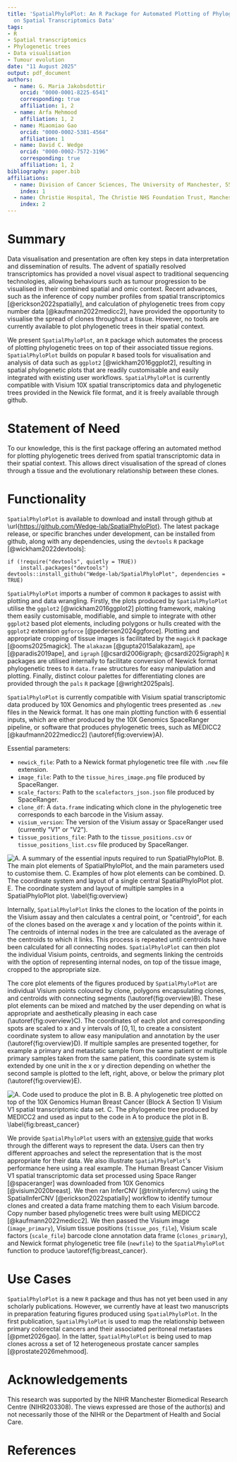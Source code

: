 ```yaml
---
title: 'SpatialPhyloPlot: An R Package for Automated Plotting of Phylogenetic Trees
  on Spatial Transcriptomics Data'
tags:
- R
- Spatial transcriptomics
- Phylogenetic trees
- Data visualisation
- Tumour evolution
date: "11 August 2025"
output: pdf_document
authors:
  - name: G. Maria Jakobsdottir
    orcid: "0000-0001-8225-6541"
    corresponding: true
    affiliation: 1, 2
  - name: Arfa Mehmood
    affiliation: 1, 2
  - name: Miaomiao Gao
    orcid: "0000-0002-5381-4564"
    affiliation: 1
  - name: David C. Wedge
    orcid: "0000-0002-7572-3196"
    corresponding: true
    affiliation: 1, 2
bibliography: paper.bib
affiliations:
  - name: Division of Cancer Sciences, The University of Manchester, 555 Wilmslow Road, Manchester, M20 4GJ, UK
    index: 1
  - name: Christie Hospital, The Christie NHS Foundation Trust, Manchester Academic Health Science Centre, Manchester, M20 4BX, UK
    index: 2
---
```


# Summary
Data visualisation and presentation are often key steps in data interpretation and dissemination of results.
The advent of spatially resolved transcriptomics has provided a novel visual aspect to traditional sequencing technologies, allowing behaviours such as tumour progression to be visualised in their combined spatial and omic context.
Recent advances, such as the inference of copy number profiles from spatial transcriptomics [@erickson2022spatially], and calculation of phylogenetic trees from copy number data [@kaufmann2022medicc2], have provided the opportunity to visualise the spread of clones throughout a tissue.
However, no tools are currently available to plot phylogenetic trees in their spatial context.

We present `SpatialPhyloPlot`, an `R` package which automates the process of plotting phylogenetic trees on top of their associated tissue regions.
`SpatialPhyloPlot` builds on popular `R` based tools for visualisation and analysis of data such as `ggplot2` [@wickham2016ggplot2], resulting in spatial phylogenetic plots that are readily customisable and easily integrated with existing user workflows.
`SpatialPhyloPlot` is currently compatible with Visium 10X spatial transcriptomics data and phylogenetic trees provided in the Newick file format, and it is freely available through github.

# Statement of Need

To our knowledge, this is the first package offering an automated method for plotting phylogenetic trees derived from spatial transcriptomic data in their spatial context.
This allows direct visualisation of the spread of clones through a tissue and the evolutionary relationship between these clones.

# Functionality

`SpatialPhyloPlot` is available to download and install through github at \url{https://github.com/Wedge-lab/SpatialPhyloPlot}.
The latest package release, or specific branches under development, can be installed from github, along with any dependencies, using the `devtools` `R` package [@wickham2022devtools]:

```
if (!require("devtools", quietly = TRUE))
    install.packages("devtools")
devtools::install_github("Wedge-lab/SpatialPhyloPlot", dependencies = TRUE)
```

`SpatialPhyloPlot` imports a number of common `R` packages to assist with plotting and data wrangling.
Firstly, the plots produced by `SpatialPhyloPlot` utilise the `ggplot2` [@wickham2016ggplot2] plotting framework, making them easily customisable, modifiable, and simple to integrate with other `ggplot2` based plot elements, including polygons or hulls created with the `ggplot2` extension `ggforce` [@pedersen2024ggforce].
Plotting and appropriate cropping of tissue images is facilitated by the `magick` `R` package [@ooms2025magick].
The `alakazam` [@gupta2015alakazam], `ape` [@paradis2019ape], and `igraph` [@csardi2006igraph; @csardi2025igraph] `R` packages are utilised internally to facilitate conversion of Newick format phylogenetic trees to `R` `data.frame` structures for easy manipulation and plotting.
Finally, distinct colour palettes for differentiating clones are provided through the `pals` `R` package [@wright2025pals].

`SpatialPhyloPlot` is currently compatible with Visium spatial transcriptomic data produced by 10X Genomics and phylogentic trees presented as `.new` files in the Newick format.
It has one main plotting function with 6 essential inputs, which are either produced by the 10X Genomics SpaceRanger pipeline, or software that produces phylogenetic trees, such as MEDICC2 [@kaufmann2022medicc2] (\autoref{fig:overview}A).

Essential parameters:

  - `newick_file`: Path to a Newick format phylogenetic tree file with `.new` file extension.
  - `image_file`: Path to the `tissue_hires_image.png` file produced by SpaceRanger.
  - `scale_factors`: Path to the `scalefactors_json.json` file produced by SpaceRanger.
  - `clone_df`: A `data.frame` indicating which clone in the phylogenetic tree corresponds to each barcode in the Visium assay.
  - `visium_version`: The version of the Visium assay or SpaceRanger used (currently "V1" or "V2").
  - `tissue_positions_file`: Path to the `tissue_positions.csv` or `tissue_positions_list.csv` file produced by SpaceRanger.

![A. A summary of the essential inputs required to run `SpatialPhyloPlot`. B. The main plot elements of `SpatialPhyloPlot`, and the main parameters used to customise them. C. Examples of how plot elements can be combined. D. The coordinate system and layout of a single central `SpatialPhyloPlot` plot. E. The coordinate system and layout of multiple samples in a `SpatialPhyloPlot` plot. \label{fig:overview}](paper_figs/Overview_figure.png)

Internally, `SpatialPhyloPlot` links the clones to the location of the points in the Visium assay and then calculates a central point, or "centroid", for each of the clones based on the average x and y location of the points within it.
The centroids of internal nodes in the tree are calculated as the average of the centroids to which it links.
This process is repeated until centroids have been calculated for all connecting nodes.
`SpatialPhyloPlot` can then plot the individual Visium points, centroids, and segments linking the centroids with the option of representing internal nodes, on top of the tissue image, cropped to the appropriate size.

The core plot elements of the figures produced by `SpatialPhyloPlot` are individual Visium points coloured by clone, polygons encapsulating clones, and centroids with connecting segments (\autoref{fig:overview}B).
These plot elements can be mixed and matched by the user depending on what is appropriate and aesthetically pleasing in each case (\autoref{fig:overview}C).
The coordinates of each plot and corresponding spots are scaled to x and y intervals of $[0,1]$, to create a consistent coordinate system to allow easy manipulation and annotation by the user (\autoref{fig:overview}D).
If multiple samples are presented together, for example a primary and metastatic sample from the same patient or multiple primary samples taken from the same patient, this coordinate system is extended by one unit in the x or y direction depending on whether the second sample is plotted to the left, right, above, or below the primary plot (\autoref{fig:overview}E).

![A. Code used to produce the plot in B. B. A phylogenetic tree plotted on top of the 10X Genomics Human Breast Cancer  (Block A Section 1) Visium V1 spatial transcriptomic data set. C. The phylogenetic tree produced by MEDICC2 and used as input to the code in A to produce the plot in B. \label{fig:breast_cancer}](paper_figs/breast_cancer.png)

We provide `SpatialPhyloPlot` users with an [extensive guide](https://wedge-lab.github.io/SpatialPhyloPlot/articles/exploring_plotting_options_in_SpatialPhyloPlot.html) that works through the different ways to represent the data.
Users can then try different approaches and select the representation that is the most appropriate for their data.
We also illustrate `SpatialPhyloPlot`'s performance here using a real example.
The Human Breast Cancer Visium V1 spatial transcriptomic data set processed using Space Ranger [@spaceranger] was downloaded from 10X Genomics [@visium2020breast].
We then ran InferCNV [@trinityinfercnv} using the SpatialInferCNV [@erickson2022spatially] workflow to identify tumour clones and created a data frame matching them to each Visium barcode.
Copy number based phylogenetic trees were built using MEDICC2 [@kaufmann2022medicc2].
We then passed the Visium image (`image_primary`), Visium tissue positions (`tissue_pos_file`), Visium scale factors (`scale_file`) barcode clone annotation data frame (`clones_primary`), and Newick format phylogenetic tree file (`newfile`) to the `SpatialPhyloPlot` function to produce \autoref{fig:breast_cancer}.


# Use Cases

`SpatialPhyloPlot` is a new `R` package and thus has not yet been used in any scholarly publications.
However, we currently have at least two manuscripts in preparation featuring figures produced using `SpatialPhyloPlot`.
In the first publication, `SpatialPhyloPlot` is used to map the relationship between primary colorectal cancers and their associated peritoneal metastases [@pmet2026gao].
In the latter, `SpatialPhyloPlot` is being used to map clones across a set of 12 heterogeneous prostate cancer samples [@prostate2026mehmood].

# Acknowledgements

This research was supported by the NIHR Manchester Biomedical Research Centre (NIHR203308).
The views expressed are those of the author(s) and not necessarily those of the NIHR or the Department of Health and Social Care.

# References
